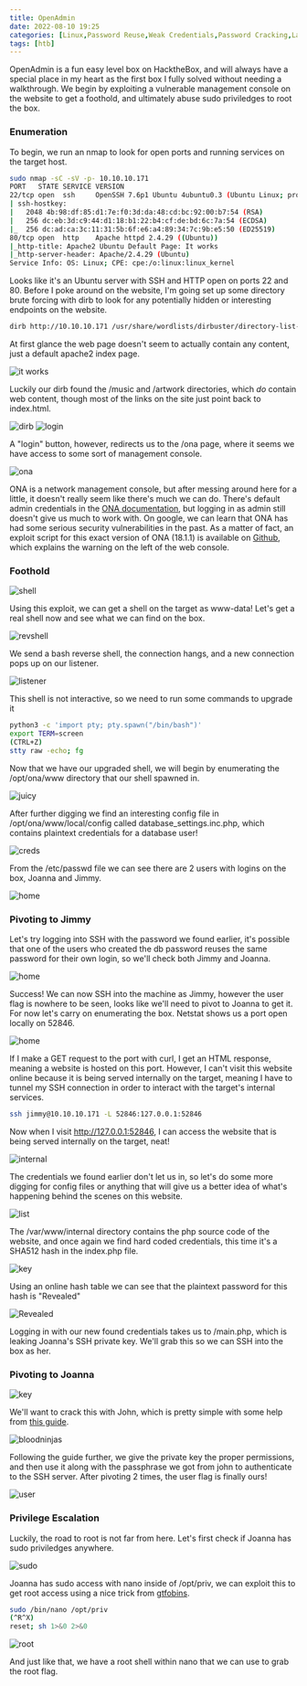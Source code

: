 ```yaml
---
title: OpenAdmin
date: 2022-08-10 19:25
categories: [Linux,Password Reuse,Weak Credentials,Password Cracking,Lateral Movement, Source Code Review,Sudo Exploitation]
tags: [htb]
--- 
```

OpenAdmin is a fun easy level box on HacktheBox, and will always have a special place in my heart as the first box I fully solved without needing a walkthrough. We begin by exploiting a vulnerable management console on the website to get a foothold, and ultimately abuse sudo priviledges to root the box.

### Enumeration

To begin, we run an nmap to look for open ports and running services on the target host.

```bash
sudo nmap -sC -sV -p- 10.10.10.171 
PORT   STATE SERVICE VERSION
22/tcp open  ssh     OpenSSH 7.6p1 Ubuntu 4ubuntu0.3 (Ubuntu Linux; protocol 2.0)
| ssh-hostkey: 
|   2048 4b:98:df:85:d1:7e:f0:3d:da:48:cd:bc:92:00:b7:54 (RSA)
|   256 dc:eb:3d:c9:44:d1:18:b1:22:b4:cf:de:bd:6c:7a:54 (ECDSA)
|_  256 dc:ad:ca:3c:11:31:5b:6f:e6:a4:89:34:7c:9b:e5:50 (ED25519)
80/tcp open  http    Apache httpd 2.4.29 ((Ubuntu))
|_http-title: Apache2 Ubuntu Default Page: It works
|_http-server-header: Apache/2.4.29 (Ubuntu)
Service Info: OS: Linux; CPE: cpe:/o:linux:linux_kernel
```

Looks like it's an Ubuntu server with SSH and HTTP open on ports 22 and 80. Before I poke around on the website, I'm going set up some directory brute forcing with dirb to look for any potentially hidden or interesting endpoints on the website.

```bash
dirb http://10.10.10.171 /usr/share/wordlists/dirbuster/directory-list-2.3-small.txt
```

At first glance the web page doesn't seem to actually contain any content, just a default apache2 index page.

![it works](/assets/img/itworks.png)

Luckily our dirb found the /music and /artwork directories, which *do* contain web content, though most of the links on the site just point back to index.html.

![dirb](/assets/img/dirb.png)
![login](/assets/img/login.png)

A "login" button, however, redirects us to the /ona page, where it seems we have access to some sort of management console.

![ona](/assets/img/onaconsole.png)

ONA is a network management console, but after messing around here for a little, it doesn't really seem like there's much we can do. There's default admin credentials in the [ONA documentation](https://github.com/opennetadmin/ona), but logging in as admin still doesn't give us much to work with. On google, we can learn that ONA has had some serious security vulnerabilities in the past. As a matter of fact, an exploit script for this exact version of ONA (18.1.1) is available on [Github](https://github.com/amriunix/ona-rce), which explains the warning on the left of the web console.

### Foothold

![shell](/assets/img/shell.png)

Using this exploit, we can get a shell on the target as www-data! Let's get a real shell now and see what we can find on the box.

![revshell](/assets/img/revshell.png)

We send a bash reverse shell, the connection hangs, and a new connection pops up on our listener.

![listener](/assets/img/listener.png)

This shell is not interactive, so we need to run some commands to upgrade it

```bash
python3 -c 'import pty; pty.spawn("/bin/bash")'
export TERM=screen
(CTRL+Z)
stty raw -echo; fg
```

Now that we have our upgraded shell, we will begin by enumerating the /opt/ona/www directory that our shell spawned in.

![juicy](/assets/img/juicy.png)

After further digging we find an interesting config file in /opt/ona/www/local/config called database_settings.inc.php, which contains plaintext credentials for a database user!

![creds](/assets/img/creds.png)

From the /etc/passwd file we can see there are 2 users with logins on the box, Joanna and Jimmy.

![home](/assets/img/users.png)

### Pivoting to Jimmy

Let's try logging into SSH with the password we found earlier, it's possible that one of the users who created the db password reuses the same password for their own login, so we'll check both Jimmy and Joanna.

![home](/assets/img/ssh.png)

Success! We can now SSH into the machine as Jimmy, however the user flag is nowhere to be seen, looks like we'll need to pivot to Joanna to get it. For now let's carry on enumerating the box. Netstat shows us a port open locally on 52846.

![home](/assets/img/netstat.png)

If I make a GET request to the port with curl, I get an HTML response, meaning a website is hosted on this port. However, I can't visit this website online because it is being served internally on the target, meaning I have to tunnel my SSH connection in order to interact with the target's internal services.

```bash
ssh jimmy@10.10.10.171 -L 52846:127.0.0.1:52846
```

Now when I visit http://127.0.0.1:52846, I can access the website that is being served internally on the target, neat!

![internal](/assets/img/internal.png)

The credentials we found earlier don't let us in, so let's do some more digging for config files or anything that will give us a better idea of what's happening behind the scenes on this website.

![list](/assets/img/internalsite.png)

The /var/www/internal directory contains the php source code of the website, and once again we find hard coded credentials, this time it's a SHA512 hash in the index.php file.

![key](/assets/img/hash.png)

Using an online hash table we can see that the plaintext password for this hash is "Revealed"

![Revealed](/assets/img/Revealed.png)

Logging in with our new found credentials takes us to /main.php, which is leaking Joanna's SSH private key. We'll grab this so we can SSH into the box as her.

### Pivoting to Joanna

![key](/assets/img/key.png)

We'll want to crack this with John, which is pretty simple with some help from [this guide](https://null-byte.wonderhowto.com/how-to/crack-ssh-private-key-passwords-with-john-ripper-0302810/).

![bloodninjas](/assets/img/bloodninjas.png)

Following the guide further, we give the private key the proper permissions, and then use it along with the passphrase we got from john to authenticate to the SSH server. After pivoting 2 times, the user flag is finally ours!

![user](/assets/img/user.png)

### Privilege Escalation

Luckily, the road to root is not far from here. Let's first check if Joanna has sudo priviledges anywhere.

![sudo](/assets/img/sudo.png)

Joanna has sudo access with nano inside of /opt/priv, we can exploit this to get root access using a nice trick from [gtfobins](https://gtfobins.github.io/gtfobins/nano/).

```bash
sudo /bin/nano /opt/priv
(^R^X)
reset; sh 1>&0 2>&0
```

![root](/assets/img/root.png)

And just like that, we have a root shell within nano that we can use to grab the root flag.
